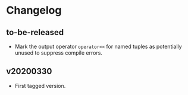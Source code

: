 # Changelog

## to-be-released

*   Mark the output operator `operator<<` for named tuples as
    potentially unused to suppress compile errors.

## v20200330

*   First tagged version.
